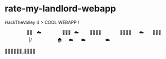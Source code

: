 # rate-my-landlord-webapp
HackTheValley 4 > COOL WEBAPP !

⁣          🎈🎈  ☁️
         🎈🎈🎈
 ☁️     🎈🎈🎈🎈
        🎈🎈🎈🎈
   ☁️    ⁣🎈🎈🎈
           \|/
           🏠   ☁️
   ☁️         ☁️

🌳🌹🏫🌳🏢🏢_🏢🏢🌳🌳
